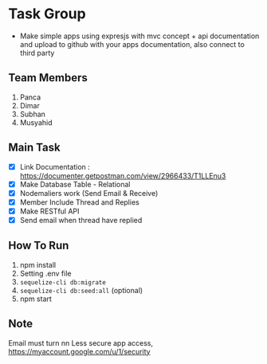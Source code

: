 # Task Group

- Make simple apps using expresjs with mvc concept + api documentation and upload to github with your apps documentation, also connect to third party

## Team Members
1. Panca
1. Dimar
1. Subhan
1. Musyahid



## Main Task
- [x] Link Documentation : https://documenter.getpostman.com/view/2966433/T1LLEnu3
- [x] Make Database Table - Relational
- [x] Nodemaliers work (Send Email & Receive)
- [x] Member Include Thread and Replies
- [x] Make RESTful API
- [x] Send email when thread have replied

## How To Run
1. npm install
1. Setting .env file
1. `sequelize-cli db:migrate`
1. `sequelize-cli db:seed:all` (optional)
1. npm start

## Note
Email must turn nn Less secure app access, https://myaccount.google.com/u/1/security
